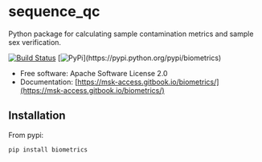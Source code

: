 # sequence\_qc

Python package for calculating sample contamination metrics and sample sex verification.

[![Build Status](https://travis-ci.com/msk-access/biometrics.svg?branch=master)](https://travis-ci.com/msk-access/biometrics) [![PyPi](https://img.shields.io/pypi/v/biometrics.svg?)](https://pypi.python.org/pypi/biometrics)

* Free software: Apache Software License 2.0
* Documentation: [https://msk-access.gitbook.io/biometrics/](https://msk-access.gitbook.io/biometrics/)

## Installation

From pypi:

`pip install biometrics`
